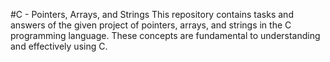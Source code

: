 #C - Pointers, Arrays, and Strings
This repository contains tasks  and answers of the given project of pointers,
 arrays, and strings in the C programming language. These concepts are
 fundamental to understanding and effectively using C.
